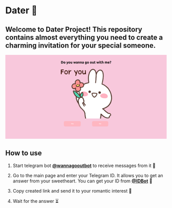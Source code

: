 # Dater 🌹
## Welcome to **Dater Project**! This repository contains almost everything you need to create a charming invitation for your special someone.


![invitation_img](readme_files/invitation_img.png)  

## How to use
1. Start telegram bot [**@wannagooutbot**](https://t.me/wannagooutbot) to receive messages from it 💌

2. Go to the main page and enter your Telegram ID. It allows you to get an answer from your sweetheart. You can get your ID from [**@IDBot**](https://t.me/username_to_id_bot) 📝

3. Copy created link and send it to your romantic interest 🌷

4. Wait for the answer ⏳

